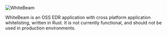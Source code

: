 ![WhiteBeam](https://user-images.githubusercontent.com/11845893/59571385-88ba1700-9093-11e9-8c86-69a878e0a1e6.png)

WhiteBeam is an OSS EDR application with cross platform application whitelisting, written in Rust. It is not currently functional, and should not be used in production environments.
